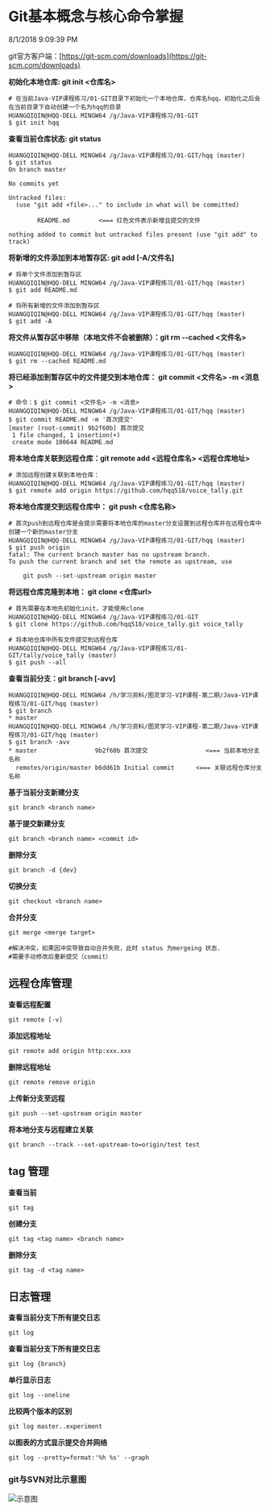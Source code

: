 # Git基本概念与核心命令掌握

8/1/2018 9:09:39 PM 

git官方客户端：[https://git-scm.com/downloads](https://git-scm.com/downloads)

**初始化本地仓库: git init <仓库名>**
	
	# 在当前Java-VIP课程练习/01-GIT目录下初始化一个本地仓库，仓库名hqq，初始化之后会在当前目录下自动创建一个名为hqq的目录
	HUANGQIQIN@HQQ-DELL MINGW64 /g/Java-VIP课程练习/01-GIT
	$ git init hqq

**查看当前仓库状态: git status**

	HUANGQIQIN@HQQ-DELL MINGW64 /g/Java-VIP课程练习/01-GIT/hqq (master)
	$ git status
	On branch master
	
	No commits yet
	
	Untracked files:
	  (use "git add <file>..." to include in what will be committed)
	
	        README.md        <=== 红色文件表示新增且提交的文件
	
	nothing added to commit but untracked files present (use "git add" to track)


**将新增的文件添加到本地暂存区: git add [-A/文件名]**

	# 将单个文件添加到暂存区
	HUANGQIQIN@HQQ-DELL MINGW64 /g/Java-VIP课程练习/01-GIT/hqq (master)
	$ git add README.md

	# 将所有新增的文件添加到暂存区
	HUANGQIQIN@HQQ-DELL MINGW64 /g/Java-VIP课程练习/01-GIT/hqq (master)
	$ git add -A

**将文件从暂存区中移除（本地文件不会被删除）：git rm --cached <文件名>**

	HUANGQIQIN@HQQ-DELL MINGW64 /g/Java-VIP课程练习/01-GIT/hqq (master)
	$ git rm --cached README.md

**将已经添加到暂存区中的文件提交到本地仓库： git commit <文件名> -m <消息>**
	
	# 命令：$ git commit <文件名> -m <消息>
	HUANGQIQIN@HQQ-DELL MINGW64 /g/Java-VIP课程练习/01-GIT/hqq (master)
	$ git commit README.md -m '首次提交'
	[master (root-commit) 9b2f60b] 首次提交
	 1 file changed, 1 insertion(+)
	 create mode 100644 README.md

**将本地仓库关联到远程仓库：git remote add <远程仓库名> <远程仓库地址>**

	# 添加远程创建关联到本地仓库： 
	HUANGQIQIN@HQQ-DELL MINGW64 /g/Java-VIP课程练习/01-GIT/hqq (master)
	$ git remote add origin https://github.com/hqq518/voice_tally.git

**将本地仓库提交到远程仓库中： git push <仓库名称>**

	# 首次push到远程仓库是会提示需要将本地仓库的master分支设置到远程仓库并在远程仓库中创建一个新的master分支
	HUANGQIQIN@HQQ-DELL MINGW64 /g/Java-VIP课程练习/01-GIT/hqq (master)
	$ git push origin	
	fatal: The current branch master has no upstream branch.
	To push the current branch and set the remote as upstream, use
	
	    git push --set-upstream origin master

	
**将远程仓库克隆到本地： git clone <仓库url>**

	# 首先需要在本地先初始化init，才能使用clone
	HUANGQIQIN@HQQ-DELL MINGW64 /g/Java-VIP课程练习/01-GIT
	$ git clone https://github.com/hqq518/voice_tally.git voice_tally

	# 将本地仓库中所有文件提交到远程仓库
	HUANGQIQIN@HQQ-DELL MINGW64 /g/Java-VIP课程练习/01-GIT/tally/voice_tally (master)
	$ git push --all

**查看当前分支：git branch [-avv]**
	
	HUANGQIQIN@HQQ-DELL MINGW64 /h/学习资料/图灵学习-VIP课程-第二期/Java-VIP课程练习/01-GIT/hqq (master)
	$ git branch
	* master		
	HUANGQIQIN@HQQ-DELL MINGW64 /h/学习资料/图灵学习-VIP课程-第二期/Java-VIP课程练习/01-GIT/hqq (master)
	$ git branch -avv
	* master                9b2f60b 首次提交				<=== 当前本地分支名称
	  remotes/origin/master b6dd61b Initial commit		<=== 关联远程仓库分支名称

	
**基于当前分支新建分支**

	git branch <branch name>

**基于提交新建分支**

	git branch <branch name> <commit id>

**删除分支**

	git branch -d {dev}

**切换分支**

	git checkout <branch name>

**合并分支**

	git merge <merge target>

	#解决冲突，如果因冲突导致自动合并失败，此时 status 为mergeing 状态.
	#需要手动修改后重新提交（commit） 

## 远程仓库管理

**查看远程配置** 

	git remote [-v]

**添加远程地址**

	git remote add origin http:xxx.xxx

**删除远程地址**

	git remote remove origin 

**上传新分支至远程**

	git push --set-upstream origin master 

**将本地分支与远程建立关联**

	git branch --track --set-upstream-to=origin/test test

## tag 管理

**查看当前**

	git tag

**创建分支**

	git tag <tag name> <branch name>

**删除分支**

	git tag -d <tag name>

## 日志管理

**查看当前分支下所有提交日志**

	git log

**查看当前分支下所有提交日志**

	git log {branch}

**单行显示日志**

	git log --oneline

**比较两个版本的区别**

	git log master..experiment

**以图表的方式显示提交合并网络**

	git log --pretty=format:'%h %s' --graph

### git与SVN对比示意图
![示意图](http://git.jiagouedu.com/java-vip/Document/raw/master/%e4%ba%92%e8%81%94%e7%bd%91%e5%b7%a5%e7%a8%8b%e4%b8%93%e9%a2%98/01-Git%e5%9f%ba%e6%9c%ac%e6%a6%82%e5%bf%b5%e4%b8%8e%e6%a0%b8%e5%bf%83%e5%91%bd%e4%bb%a4%e6%8e%8c%e6%8f%a1-%e9%b2%81%e7%8f%ad/git%20push%e6%b5%81%e7%a8%8b.png)
